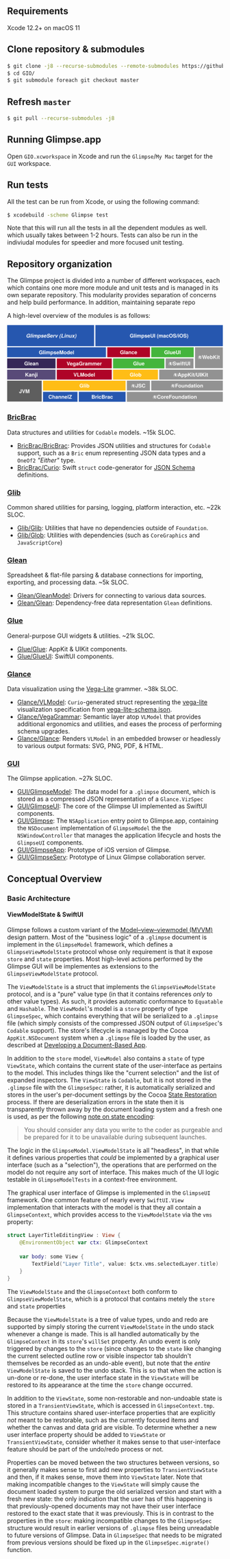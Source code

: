 
## Requirements

Xcode 12.2+ on macOS 11

## Clone repository & submodules

```bash
$ git clone -j8 --recurse-submodules --remote-submodules https://github.com/glimpseio/GIO.git
$ cd GIO/
$ git submodule foreach git checkout master
```
 
## Refresh `master`

```bash
$ git pull --recurse-submodules -j8
```


## Running Glimpse.app

Open `GIO.xcworkspace` in Xcode and run the `Glimpse`/`My Mac` target for the `GUI` workspace.
  
  
## Run tests

All the test can be run from Xcode, or using the following command:

```bash
$ xcodebuild -scheme Glimpse test
```

Note that this will run all the tests in all the dependent modules as well. which usually takes between 1-2 hours. Tests can also be run in the indiviudal modules for speedier and more focused unit testing.

## Repository organization

The Glimpse project is divided into a number of different workspaces, each which contains one more more module and unit tests and is managed in its own separate repository. This modularity provides separation of concerns and help build performance. In addition, maintaining separate repo

A high-level overview of the modules is as follows:

![](glimpse_architecture.svg)

### [BricBrac](https://github.com/glimpseio/BricBrac)
Data structures and utilities for `Codable` models. ~15k SLOC.
 * [BricBrac/BricBrac](https://github.com/glimpseio/BricBrac/tree/master/Sources/BricBrac): Provides JSON utilities and structures for `Codable` support, such as a `Bric` enum representing JSON data types and a `OneOf2` *"Either"* type.
 * [BricBrac/Curio](https://github.com/glimpseio/BricBrac/tree/master/Sources/Curio): Swift `struct` code-generator for [JSON Schema](http://json-schema.org) definitions.
 
 ### [Glib](https://github.com/glimpseio/Glib)
 Common shared utilities for parsing, logging, platform interaction, etc. ~22k SLOC.
 * [Glib/Glib](https://github.com/glimpseio/Glib/tree/master/Glib): Utilities that have no dependencies outside of `Foundation`.
 * [Glib/Glob](https://github.com/glimpseio/Glib/tree/master/Glob): Utilities with dependencies (such as `CoreGraphics` and `JavaScriptCore`)
 
 ### [Glean](https://github.com/glimpseio/Glean)
 Spreadsheet & flat-file parsing & database connections for importing, exporting, and processing data. ~5k SLOC.
 * [Glean/GleanModel](https://github.com/glimpseio/Glean/tree/master/Glean): Drivers for connecting to various data sources.
 * [Glean/Glean](https://github.com/glimpseio/Glean/tree/master/GleanModel): Dependency-free data representation `Glean` definitions.

### [Glue](https://github.com/glimpseio/Glue)
General-purpose GUI widgets & utilities. ~21k SLOC.
* [Glue/Glue](https://github.com/glimpseio/Glue/tree/master/Glue): AppKit & UIKit components.
* [Glue/GlueUI](https://github.com/glimpseio/Glue/tree/master/GlueUI): SwiftUI components.

### [Glance](https://github.com/glimpseio/Glance)
Data visualization using the [Vega-Lite](https://vega.github.io) grammer. ~38k SLOC.
 * [Glance/VLModel](https://github.com/glimpseio/Glance/tree/master/VLModel): `Curio`-generated struct representing the [vega-lite](https://vega.github.io/vega-lite/docs/spec.html) visualization specification from [vega-lite-schema.json](https://github.com/glimpseio/Glance/blob/master/Glance/Resources/js/vega-lite-schema.json).
 * [Glance/VegaGrammar](https://github.com/glimpseio/Glance/tree/master/VegaGrammar): Semantic layer atop `VLModel` that provides additional ergonomics and utilities, and eases the process of performing schema upgrades.
 * [Glance/Glance](https://github.com/glimpseio/Glance/tree/master/Glance): Renders `VLModel` in an embedded browser or headlessly to various output formats: SVG, PNG, PDF, & HTML.
 
 ### [GUI](https://github.com/glimpseio/GUI)
 The Glimpse application. ~27k SLOC.
 * [GUI/GlimpseModel](https://github.com/glimpseio/GUI/tree/master/GlimpseModel): The data model for a `.glimpse` document, which is stored as a compressed JSON representation of a `Glance.VizSpec`
 * [GUI/GlimpseUI](https://github.com/glimpseio/GUI/tree/master/GlimpseUI): The core of the Glimpse UI implemented as SwiftUI components.
 * [GUI/Glimpse](https://github.com/glimpseio/GUI/tree/master/Glimpse): The `NSApplication` entry point to Glimpse.app, containing the `NSDocument` implementation of `GlimpseModel` the the `NSWindowController` that manages the application lifecycle and hosts the `GlimpseUI` components.
 * [GUI/GlimpseApp](https://github.com/glimpseio/GUI/tree/master/GlimpseApp): Prototype of iOS version of Glimpse.
 * [GUI/GlimpseServ](https://github.com/glimpseio/GUI/tree/master/GlimpseServ): Prototype of Linux Glimpse collaboration server.

## Conceptual Overview

### Basic Architecture

#### ViewModelState & SwiftUI

Glimpse follows a custom variant of the [Model–view–viewmodel (MVVM)](https://en.wikipedia.org/wiki/Model–view–viewmodel) design pattern. Most of the "business logic" of a `.glimpse` document is implement in the `GlimpseModel` framework, which defines a `GlimpseViewModelState` protocol whose only requirement is that it expose `store` and `state` properties. Most high-level actions performed by the Glimpse GUI will be implementes as extensions to the `GlimpseViewModelState` protocol. 

The `ViewModelState` is a struct that implements the `GlimpseViewModelState` protocol, and is a "pure" value type (in that it contains references *only* to other value types). As such, it provides automatic conformance to `Equatable` and `Hashable`. The `ViewModel`'s model is a `store` property of type `GlimpseSpec`, which contains everything that will be serialized to a `.glimpse` file (which simply consists of the compressed JSON output of `GlimpseSpec`'s `Codable` support). The store's lifecycle is managed by the Cocoa `AppKit.NSDocument` system when a `.glimpse` file is loaded by the user, as described at [Developing a Document-Based App](https://developer.apple.com/documentation/appkit/documents_data_and_pasteboard/developing_a_document-based_app). 

In addition to the `store` model, `ViewModel` also contains a `state` of type `ViewState`, which contains the current state of the user-interface as pertains to the model. This includes things like the "current selection" and the list of expanded inspectors. The `ViewState` is `Codable`, but it is not stored in the `.glimpse` file with the `GlimpseSpec`: rather, it is automatically serialized and stores in the user's per-document settings by the Cocoa [State Restoration](https://developer.apple.com/documentation/uikit/uiviewcontroller/1621461-encoderestorablestatewithcoder) process. If there are deserialization errors in the state then it is transparently thrown away by the document loading system and a fresh one is used, as per the following [note on state encoding](https://developer.apple.com/documentation/uikit/uiviewcontroller/1621461-encoderestorablestatewithcoder): 

> You should consider any data you write to the coder as purgeable and be prepared for it to be unavailable during subsequent launches.


The logic in the `GlimpseModel.ViewModelState` is all "headless", in that while it defines various properties that *could* be implemented by a graphical user interface (such as a "selection"), the operations that are performed on the model do not require any sort of interface. This makes much of the UI logic testable in `GlimpseModelTests` in a context-free environment.

The graphical user interface of Glimpse is implemented in the `GlimpseUI` framework. One common feature of nearly every `SwiftUI.View` implementation that interacts with the model is that they all contain a `GlimpseContext`, which provides access to the `ViewModelState` via the `vms` property:

```swift
struct LayerTitleEditingView : View {
    @EnvironmentObject var ctx: GlimpseContext
    
    var body: some View {
        TextField("Layer Title", value: $ctx.vms.selectedLayer.title)
    }
}
```

The `ViewModelState` and the `GlimpseContext` both conform to `GlimpseViewModelState`, which is a protocol that contains metely the `store` and `state` properties

Because the `ViewModelState` is a tree of value types, undo and redo are supported by simply storing the current `ViewModelState` in the undo stack whenever a change is made. This is all handled automatically by the `GlimpseContext` in its `store`'s `willSet` property. An undo event is only triggered by changes to the `store` (since changes to the `state` like changing the current selected outline row or visible inspector tab shouldn't themselves be recorded as an undo-able event), but note that the *entire* `ViewModelState` is saved to the undo stack. This is so that when the action is un-done or re-done, the user interface state in the `ViewState` will be restored to its appearance at the time the `store` change occurred.

In addition to the `ViewState`, some non-restorable and non-undoable state is stored in a `TransientViewState`, which is accessed in `GlimpseContext.tmp`. This structure contains shared user-interface properties that are explicitly *not* meant to be restorable, such as the currently focused items and whether the canvas and data grid are visible. To determine whether a new user interface property should be added to `ViewState` or `TransientViewState`, consider whether it makes sense to that user-interface feature should be part of the undo/redo process or not. 

Properties can be moved between the two structures between versions, so it generally makes sense to first add new properties to `TransientViewState` and then, if it makes sense, move them into `ViewState` later. Note that making incompatible changes to the `ViewState` will simply cause the document loaded system to purge the old serialized version and start with a fresh new state: the only indication that the user has of this happening is that previously-opened documents may not have their user interface restored to the exact state that it was previously. This is in contrast to the properties in the `store`: making incompatible changes to the `GlimpseSpec` structure would result in earlier versions of `.glimpse` files being unreadable to future versions of Glimpse. Data in `GlimpseSpec` that needs to be migrated from previous versions should be fixed up in the `GlimpseSpec.migrate()` function.


